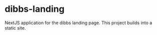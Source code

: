 # dibbs-landing
NextJS application for the dibbs landing page. This project builds into a static site.
